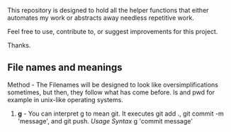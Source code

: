 This repository is designed to hold all the helper functions that either automates my work or abstracts away needless repetitive work.

Feel free to use, contribute to, or suggest improvements for this project.

Thanks.

## File names and meanings
Method - The Filenames will be designed to look like oversimplifications sometimes, but then, they follow what has come before. ls and pwd for example in unix-like operating systems.

1. **g** - You can interpret g to mean git. It executes git add ., git commit -m 'message', and git push.  _Usage Syntax_ g 'commit message'
